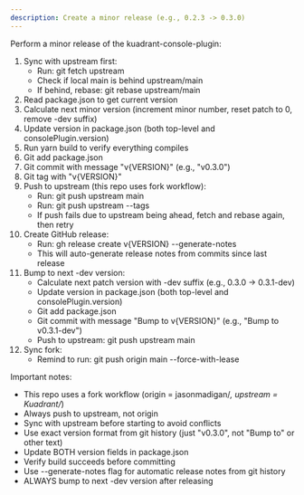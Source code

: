 ```yaml
---
description: Create a minor release (e.g., 0.2.3 -> 0.3.0)
---
```


Perform a minor release of the kuadrant-console-plugin:

1. Sync with upstream first:
   - Run: git fetch upstream
   - Check if local main is behind upstream/main
   - If behind, rebase: git rebase upstream/main
2. Read package.json to get current version
3. Calculate next minor version (increment minor number, reset patch to 0, remove -dev suffix)
4. Update version in package.json (both top-level and consolePlugin.version)
5. Run yarn build to verify everything compiles
6. Git add package.json
7. Git commit with message "v{VERSION}" (e.g., "v0.3.0")
8. Git tag with "v{VERSION}"
9. Push to upstream (this repo uses fork workflow):
   - Run: git push upstream main
   - Run: git push upstream --tags
   - If push fails due to upstream being ahead, fetch and rebase again, then retry
10. Create GitHub release:
    - Run: gh release create v{VERSION} --generate-notes
    - This will auto-generate release notes from commits since last release
11. Bump to next -dev version:
    - Calculate next patch version with -dev suffix (e.g., 0.3.0 -> 0.3.1-dev)
    - Update version in package.json (both top-level and consolePlugin.version)
    - Git add package.json
    - Git commit with message "Bump to v{VERSION}" (e.g., "Bump to v0.3.1-dev")
    - Push to upstream: git push upstream main
12. Sync fork:
    - Remind to run: git push origin main --force-with-lease

Important notes:
- This repo uses a fork workflow (origin = jasonmadigan/*, upstream = Kuadrant/*)
- Always push to upstream, not origin
- Sync with upstream before starting to avoid conflicts
- Use exact version format from git history (just "v0.3.0", not "Bump to" or other text)
- Update BOTH version fields in package.json
- Verify build succeeds before committing
- Use --generate-notes flag for automatic release notes from git history
- ALWAYS bump to next -dev version after releasing
